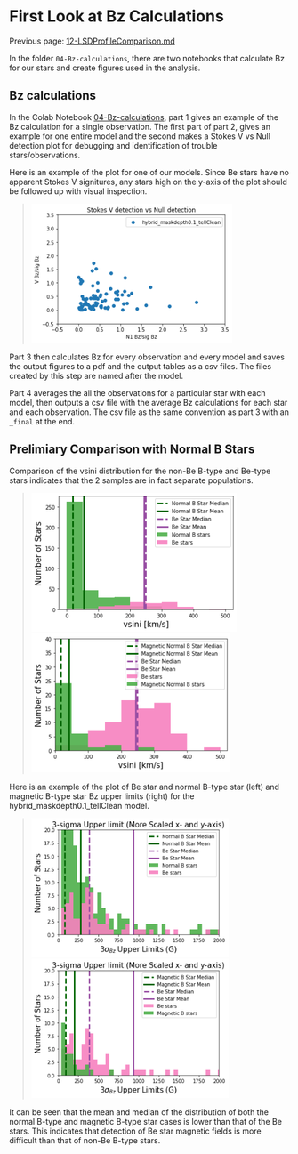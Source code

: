 # First Look at Bz Calculations

Previous page: [12-LSDProfileComparison.md](https://github.com/veropetit/BeStarsMiMeS/blob/master/12-LSDProfileComparison.md)

In the folder `04-Bz-calculations`, there are two notebooks that calculate Bz for our stars and create figures used in the analysis.

## Bz calculations
In the Colab Notebook [04-Bz-calculations](https://colab.research.google.com/drive/14DFc3BYPuHDJJu-sBEmGWcWd118CthJ0?usp=sharing), part 1 gives an example of the Bz calculation for a single observation. The first part of part 2, gives an example for one entire model and the second makes a Stokes V vs Null detection plot for debugging and identification of trouble stars/observations.

Here is an example of the plot for one of our models. Since Be stars have no apparent Stokes V signitures, any stars high on the y-axis of the plot should be followed up with visual inspection.
><img src="https://github.com/veropetit/BeStarsMiMeS/blob/master/DocumentationImages/StokesVvsNulldetection_hybrid01.png" style="height: 250px"/>

Part 3 then calculates Bz for every observation and every model and saves the output figures to a pdf and the output tables as a csv files. The files created by this step are named after the model. 

Part 4 averages the all the observations for a particular star with each model, then outputs a csv file with the average Bz calculations for each star and each observation. The csv file as the same convention as part 3 with an `_final` at the end.

## Prelimiary Comparison with Normal B Stars

Comparison of the vsini distribution for the non-Be B-type and Be-type stars indicates that the 2 samples are in fact separate populations. 
><img src="https://github.com/veropetit/BeStarsMiMeS/blob/master/DocumentationImages/BtypeBevsinihist.png" style="height: 250px"/>
><img src="https://github.com/veropetit/BeStarsMiMeS/blob/master/DocumentationImages/magBtypeBevsinihist.png" style="height: 250px"/>


Here is an example of the plot of Be star and normal B-type star (left) and magnetic B-type star Bz upper limits (right) for the hybrid_maskdepth0.1_tellClean model.
><img src="https://github.com/veropetit/BeStarsMiMeS/blob/master/DocumentationImages/3sigmaupperlim(0.1).png" style="height: 250px"/>
><img src="https://github.com/veropetit/BeStarsMiMeS/blob/master/DocumentationImages/mag3sigmaupperlim(0.1).png" style="height: 250px"/>

It can be seen that the mean and median of the distribution of both the normal B-type and magnetic B-type star cases is lower than that of the Be stars. This indicates that detection of Be star magnetic fields is more difficult than that of non-Be B-type stars.

